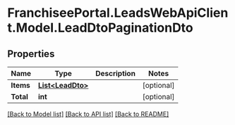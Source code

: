 # FranchiseePortal.LeadsWebApiClient.Model.LeadDtoPaginationDto

## Properties

Name | Type | Description | Notes
------------ | ------------- | ------------- | -------------
**Items** | [**List&lt;LeadDto&gt;**](LeadDto.md) |  | [optional] 
**Total** | **int** |  | [optional] 

[[Back to Model list]](../README.md#documentation-for-models) [[Back to API list]](../README.md#documentation-for-api-endpoints) [[Back to README]](../README.md)

